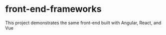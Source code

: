 # front-end-frameworks
This project demonstrates the same front-end built with Angular, React, and Vue
